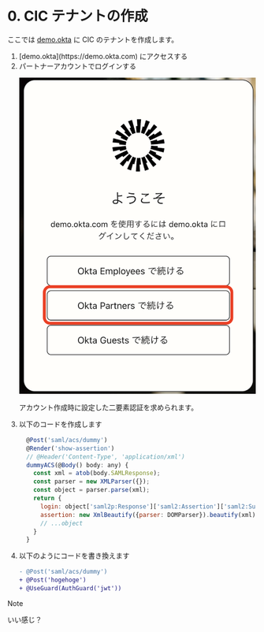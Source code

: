 # 0. CIC テナントの作成

ここでは [demo.okta](https://demo.okta.com) に CIC のテナントを作成します。

<ol>
<li>[demo.okta](https://demo.okta.com) にアクセスする</li>

<li>パートナーアカウントでログインする

![](pics/00-01.png)  

アカウント作成時に設定した二要素認証を求められます。

</li>

<li>以下のコードを作成します

```javascript
  @Post('saml/acs/dummy')
  @Render('show-assertion')
  // @Header('Content-Type', 'application/xml')
  dummyACS(@Body() body: any) {
    const xml = atob(body.SAMLResponse);
    const parser = new XMLParser({});
    const object = parser.parse(xml);
    return {
      login: object['saml2p:Response']['saml2:Assertion']['saml2:Subject']['saml2:NameID'],
      assertion: new XmlBeautify({parser: DOMParser}).beautify(xml)
      // ...object
    }
  }
```

</li>
<li>以下のようにコードを書き換えます

```diff
- @Post('saml/acs/dummy')
+ @Post('hogehoge')
+ @UseGuard(AuthGuard('jwt'))
```
</li>
</ol>

> [!NOTE]
> いい感じ？